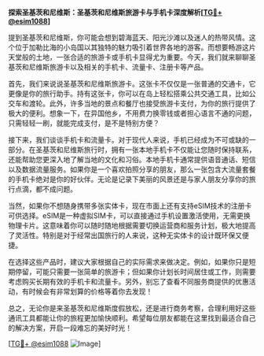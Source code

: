 **探索圣基茨和尼维斯：圣基茨和尼维斯旅游卡与手机卡深度解析[[TG💪+ @esim1088](https://t.me/s/esim1088)]**

提到圣基茨和尼维斯，你可能会想到碧海蓝天、阳光沙滩以及迷人的热带风情。这个位于加勒比海的小岛国以其独特的魅力吸引着世界各地的游客。而想要畅游这片天堂般的土地，一张合适的旅游卡或手机卡显得尤为重要。今天，我们就来聊聊圣基茨和尼维斯旅游卡以及相关的手机卡、流量卡、注册卡等产品。

首先，我们来说说圣基茨和尼维斯旅游卡。这张卡不仅仅是一张普通的交通卡，它更像是你的旅行助手。持有这张卡，你可以在岛上轻松搭乘公共交通工具，比如公交车和渡轮。此外，许多当地的景点和餐厅也接受旅游卡支付，为你的旅行提供了极大的便利。想象一下，在异国他乡，不用费力换零钱或者担心语言不通的问题，只需轻轻一刷，就能完成支付，是不是特别方便？

接下来，我们谈谈手机卡和流量卡。对于现代人来说，手机已经成为不可或缺的一部分。在圣基茨和尼维斯旅行时，拥有一张本地手机卡不仅能让您随时保持联系，还能帮助您更深入地了解当地的文化和习俗。本地手机卡通常提供语音通话、短信以及数据流量服务。如果你是一个喜欢拍照分享的朋友，那么一张包含大流量套餐的手机卡绝对是你的好伙伴。无论是记录下美丽的风景还是与家人朋友分享你的旅行点滴，都不成问题。

当然，如果你不想随身携带多张实体卡，现在市面上还有支持eSIM技术的注册卡可供选择。eSIM是一种虚拟SIM卡，可以直接通过手机设置激活使用，无需更换物理卡片。这意味着你可以随时随地根据需要切换运营商和服务计划，极大地提高了灵活性。特别是对于经常出国旅行的人来说，这种无实体卡的设计既环保又便捷。

在选择这些产品时，建议大家根据自己的实际需求来做决定。例如，如果你只是短期停留，可能只需要一张简单的旅游卡；但如果你计划长时间居住或工作，则需要考虑购买长期有效的手机卡和流量卡。另外，别忘了查看不同服务商提供的优惠活动，有时候会有非常划算的价格等着你去发现！

总之，无论你是来圣基茨和尼维斯度假放松，还是进行商务考察，合理利用好这些通讯工具都能让你的旅程更加愉快顺利。希望每位朋友都能在这里找到最适合自己的解决方案，开启一段难忘的美好时光！

[[TG💪+ @esim1088](https://t.me/s/esim1088) ![Image](https://i.postimg.cc/4NQfJmqS/Snipaste-2025-05-13-00-14-12.png)]
